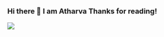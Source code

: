 <p align = "center">
<h3>Hi there 👋
I am Atharva
Thanks for reading!</h3>
  </p>

![](https://tenor.com/baNc7.gif)
